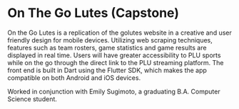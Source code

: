 # On The Go Lutes (Capstone)

On the Go Lutes is a replication of the golutes website in a creative and user friendly design for mobile devices. Utilizing web scraping techniques, features such as team rosters, game statistics and game results are displayed in real time. Users will have greater accessibility to PLU sports while on the go through the direct link to the PLU streaming platform. The front end is built in Dart using the Flutter SDK, which makes the app compatible on both Android and iOS devices.

Worked in conjunction with Emily Sugimoto, a graduating B.A. Computer Science student.
